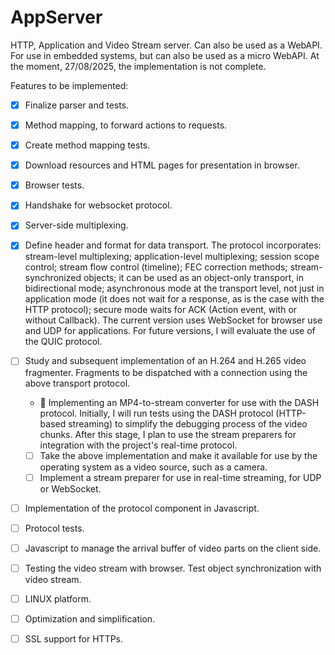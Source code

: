 # AppServer
HTTP, Application and Video Stream server. Can also be used as a WebAPI.
For use in embedded systems, but can also be used as a micro WebAPI.
At the moment, 27/08/2025, the implementation is not complete.

Features to be implemented:

- [X] Finalize parser and tests.
- [X] Method mapping, to forward actions to requests.
- [X] Create method mapping tests.
- [X] Download resources and HTML pages for presentation in browser.
- [X] Browser tests.
- [X] Handshake for websocket protocol.
- [X] Server-side multiplexing.
- [X] Define header and format for data transport. The protocol incorporates: stream-level multiplexing; application-level multiplexing; session scope control; stream flow control (timeline); FEC correction methods; stream-synchronized objects; it can be used as an object-only transport, in bidirectional mode; asynchronous mode at the transport level, not just in application mode (it does not wait for a response, as is the case with the HTTP protocol); secure mode waits for ACK (Action event, with or without Callback). The current version uses WebSocket for browser use and UDP for applications. For future versions, I will evaluate the use of the QUIC protocol.
- [ ] Study and subsequent implementation of an H.264 and H.265 video fragmenter. Fragments to be dispatched with a connection using the above transport protocol.
    - 🧩 Implementing an MP4-to-stream converter for use with the DASH protocol. Initially, I will run tests using the DASH protocol (HTTP-based streaming) to simplify the debugging process of the video chunks. After this stage, I plan to use the stream preparers for integration with the project's real-time protocol.
    - [ ] Take the above implementation and make it available for use by the operating system as a video source, such as a camera.
    - [ ] Implement a stream preparer for use in real-time streaming, for UDP or WebSocket.
- [ ] Implementation of the protocol component in Javascript.
- [ ] Protocol tests.

- [ ] Javascript to manage the arrival buffer of video parts on the client side.
- [ ] Testing the video stream with browser. Test object synchronization with video stream.
- [ ] LINUX platform.
- [ ] Optimization and simplification.
- [ ] SSL support for HTTPs.
